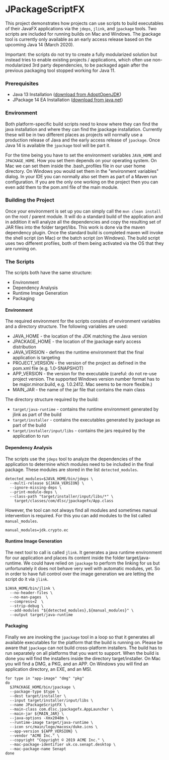 # JPackageScriptFX #

This project demonstrates how projects can use scripts to build executables of their JavaFX applications via the
`jdeps`, `jlink`, and `jpackage` tools. Two scripts are included for running builds on Mac and Windows. The jpackage
tool is currently only available as an early access release based on the upcoming Java 14 (March 2020).

Important: the scripts do not try to create a fully modularized solution but instead tries to enable existing
projects / applications, which often use non-modularized 3rd party dependencies, to be packaged again after the
previous packaging tool stopped working for Java 11.

### Prerequisites

* Java 13 Installation ([download from AdoptOpenJDK](https://adoptopenjdk.net)) 
* JPackage 14 EA Installation ([download from java.net](https://jdk.java.net/jpackage/))

### Environment

Both platform-specific build scripts need to know where they can find the java installation and where they can
find the jpackage installation. Currently these will be in two different places as projects will normally use a production
release of Java and the early access release of `jpackage`. Once Java 14 is available the `jpackage` tool will be part it.

For the time being you have to set the environment variables `JAVA_HOME` and `JPACKAGE_HOME`. How you set them depends
on your operating system. On Mac we can set them inside the .bash_profiles file in our user home directory. On Windows
you would set them in the "environment variables" dialog. In your IDE you can normally also set them as part of a
Maven run configuration. If you are the only one working on the project then you can even add them to the pom.xml file of
the main module. 

### Building the Project

Once your environment is set up you can simply call the `mvn clean install` on the root / parent module. It will do
a standard build of the application and in addition it will analyze all the dependencies and copy the resulting set of
JAR files into the folder target/libs. This work is done via the maven dependency plugin. Once the standard build is 
completed maven will invoke the shell script (on Mac) or the batch script (on Windows). The build script uses two 
different profiles, both of them being activated via the OS that they are running on.

### The Scripts

The scripts both have the same structure:
* Environment
* Dependency Analysis
* Runtime Image Generation
* Packaging

#### Environment

The required environment for the scripts consists of environment variables and a directory structure. The following
variables are used:

* JAVA_HOME - the location of the JDK matching the Java version
* JPACKAGE_HOME - the location of the jpackage early access distribution
* JAVA_VERSION - defines the runtime environment that the final application is targeting
* PROJECT_VERSION - the version of the project as defined in the pom.xml file (e.g. 1.0-SNAPSHOT)
* APP_VERSION - the version for the executable (careful: do not re-use project version. The supported Windows version 
  number format has to be major.minor.build, e.g. 1.0.2412. Mac seems to be more flexible.)
* MAIN_JAR - the name of the jar file that contains the main class
  
The directory structure required by the build:

* `target/java-runtime` - contains the runtime environment generated by jlink as part of the build
* `target/installer` - contains the executables generated by jpackage as part of the build
* `target/installer/input/libs` - contains the jars required by the application to run
 
#### Dependency Analysis

The scripts use the `jdeps` tool to analyze the dependencies of the application to determine which modules need to
be included in the final package. These modules are stored in the list `detected_modules`. 

```
detected_modules=$JAVA_HOME/bin/jdeps \
  --multi-release ${JAVA_VERSION} \
  --ignore-missing-deps \
  --print-module-deps \
  --class-path "target/installer/input/libs/*" \
    target/classes/com/dlsc/jpackagefx/App.class
```
    
However, the tool can not always find all modules and sometimes manual intervention is required. For this you can add modules 
to the list called `manual_modules`.

```
manual_modules=jdk.crypto.ec
```

#### Runtime Image Generation

The next tool to call is called `jlink`. It generates a java runtime environment for our application and places its content
inside the folder target/java-runtime. We could have relied on `jpackage` to perform the linking for us but unfortunately
it does not behave very well with automatic modules, yet. So in order to have full control over the image generation we
are letting the script do it via `jlink`.

```
$JAVA_HOME/bin/jlink \
  --no-header-files \
  --no-man-pages  \
  --compress=2  \
  --strip-debug \
  --add-modules "${detected_modules},${manual_modules}" \
  --output target/java-runtime
```
    
#### Packaging

Finally we are invoking the `jpackage` tool in a loop so that it generates all available executables for the platform
that the build is running on. Please be aware that `jpackage` can not build cross-platform installers. The build has to
run separately on all platforms that you want to support. When the build is done you will find the installers inside
the directory target/installer. On Mac you will find a DMG, a PKG, and an APP. On Windows you will find an application
directory, an EXE, and an MSI.

```
for type in "app-image" "dmg" "pkg"
do
  $JPACKAGE_HOME/bin/jpackage \
  --package-type $type \
  --dest target/installer \
  --input target/installer/input/libs \
  --name JPackageScriptFX \
  --main-class com.dlsc.jpackagefx.AppLauncher \
  --main-jar ${MAIN_JAR} \
  --java-options -Xmx2048m \
  --runtime-image target/java-runtime \
  --icon src/main/logo/macosx/duke.icns \
  --app-version ${APP_VERSION} \
  --vendor "ACME Inc." \
  --copyright "Copyright © 2019 ACME Inc." \
  --mac-package-identifier uk.co.senapt.desktop \
  --mac-package-name Senapt
done
```


